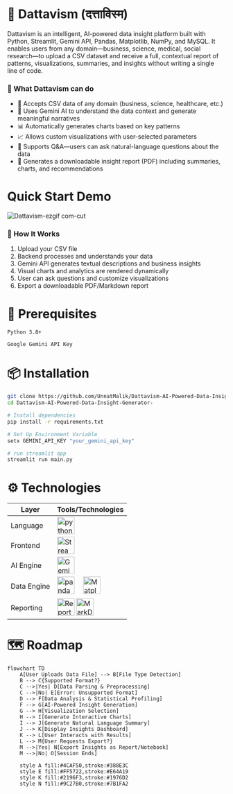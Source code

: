 


# 🔮 Dattavism (दत्ताविस्म)

Dattavism is an intelligent, AI-powered data insight platform built with Python, Streamlit, Gemini API, Pandas, Matplotlib, NumPy, and MySQL. It enables users from any domain—business, science, medical, social research—to upload a CSV dataset and receive a full, contextual report of patterns, visualizations, summaries, and insights without writing a single line of code.

### 🚀 What Dattavism can do 

- 📂 Accepts CSV data of any domain (business, science, healthcare, etc.)
- 🧠 Uses Gemini AI to understand the data context and generate meaningful narratives
- 📊 Automatically generates charts based on key patterns
- 📈 Allows custom visualizations with user-selected parameters
- 🤖 Supports Q&A—users can ask natural-language questions about the data
- 📄 Generates a downloadable insight report (PDF) including summaries, charts, and recommendations


# Quick Start Demo
![Dattavism-ezgif com-cut](https://github.com/user-attachments/assets/e9d9d0a5-8481-484f-8473-f9769892c9f9)

###  🧪 How It Works

1. Upload your CSV file
2. Backend processes and understands your data
3. Gemini API generates textual descriptions and business insights
4. Visual charts and analytics are rendered dynamically
5. User can ask questions and customize visualizations
6. Export a downloadable PDF/Markdown report

# 🔑 Prerequisites
    Python 3.8+

    Google Gemini API Key

# 📦 Installation

```bash
git clone https://github.com/UnnatMalik/Dattavism-AI-Powered-Data-Insight-Generator-.git
cd Dattavism-AI-Powered-Data-Insight-Generator-

# Install dependencies
pip install -r requirements.txt

# Set Up Environment Variable
setx GEMINI_API_KEY "your_gemini_api_key"

# run streamlit app
streamlit run main.py

```

# ⚙️  Technologies



| Layer        | Tools/Technologies                  |
|--------------|-------------------------------------|
| Language   |  <img src="https://img.shields.io/badge/Python-3776AB?logo=python&logoColor=white&style=for-the-badge" height="40" alt="python logo"  />                                         |
| Frontend     | <img src="https://img.shields.io/badge/Streamlit-red?style=flat-square&logo=streamlit&logoColor=white" height="40" alt="Streamlit" />|
| AI Engine    | <img src="https://img.shields.io/badge/google%20gemini-8E75B2?style=for-the-badge&logo=google%20gemini&logoColor=white" height="40" alt="Gemini" />                          |
| Data Engine  | <img src="https://img.shields.io/badge/pandas-150458?logo=pandas&logoColor=white&style=for-the-badge" height="40" alt="pandas logo"  /> <img width="12" /> <img src="https://img.shields.io/badge/Matplotlib-%23ffffff.svg?style=for-the-badge&logo=Matplotlib&logoColor=black" height="40" alt="Matplotlib" /> | 
| Reporting    | <img src="https://img.shields.io/badge/ReportLabs-gray?style=flat-square&logo=readthedocs" height="40" alt="ReportLabs" /> <img src="https://img.shields.io/badge/MarkDown-Blue?style=flat-square&logo=markdown&logoColor=Red" height="40" alt="MarkDown" />    |


# 🗺️ Roadmap
``` mermaid
flowchart TD
    A[User Uploads Data File] --> B[File Type Detection]
    B --> C{Supported Format?}
    C -->|Yes| D[Data Parsing & Preprocessing]
    C -->|No| E[Error: Unsupported Format]
    D --> F[Data Analysis & Statistical Profiling]
    F --> G[AI-Powered Insight Generation]
    G --> H[Visualization Selection]
    H --> I[Generate Interactive Charts]
    I --> J[Generate Natural Language Summary]
    J --> K[Display Insights Dashboard]
    K --> L[User Interacts with Results]
    L --> M{User Requests Export?}
    M -->|Yes| N[Export Insights as Report/Notebook]
    M -->|No| O[Session Ends]
    
    style A fill:#4CAF50,stroke:#388E3C
    style E fill:#FF5722,stroke:#E64A19
    style K fill:#2196F3,stroke:#1976D2
    style N fill:#9C27B0,stroke:#7B1FA2
```



